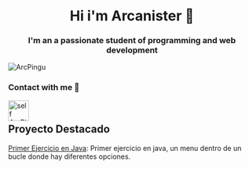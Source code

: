 <h1 align="center"> Hi i'm Arcanister  👋</h1>
<h3 align="center">I'm an a passionate student of programming and web development</h3>
<p align="left"> <img src="https://komarev.com/ghpvc/?username=ArcPingu&label=Profile%20views&color=e6c317&style=plastic" alt="ArcPingu" /> </p>

<h3 align="left">Contact with me 🤝</h3>
<a href="https://www.instagram.com/arcanister75/">
	<img align='left' alt='self ArcPingu | Instagram' width=42px src="https://logotipoz.com/wp-content/uploads/2021/10/instagram-png.png"/>
  </a>
<br>
<h2 align="left" >Proyecto Destacado </h2>

[Primer Ejercicio en Java](https://github.com/ArcPingu/Ejerecicio1Programacion.git): Primer ejercicio en java, un menu dentro de un bucle donde hay diferentes opciones.
<!--
**ArcPingu/ArcPingu** is a ✨ _special_ ✨ repository because its `README.md` (this file) appears on your GitHub profile.-->


